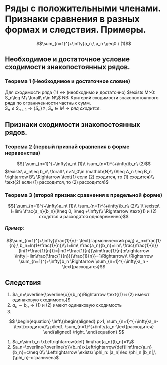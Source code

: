  # Ряды с положительными членами. Признаки сравнения в разных формах и следствия. Примеры.

 $$\sum_{n=1}^{+\infty}a_n,\ a_n \geq0 \ (1)$$
 ##  Необходимое и достаточное условие сходимости знакопостоянных рядов.
 ### Теорема 1 (Необходимое и достаточное словие)
 Для сходимости ряда (1) $\Leftrightarrow$ (необходимо и достаточно) $\exists M>0: S_n\leq M\ \forall\ n\in N\\$
 NB: Критерий сходимости знакопостоянного ряда по ограниченности частных сумм.\
 $S_n\leq S_{n+1}\Rightarrow \{S_n\}\nearrow,\ S_n\in M \Rightarrow ряд\ сходится.$
 ## Признаки сходимости знакопостоянных рядов.
 ### Теорема 2 (первый признай сравнения в форме неравенства)
 $$] \sum_{n=1}^{+\infty}a_n\ (1)\\
 \sum_{n=1}^{+\infty}b_n\ (2)$$
 $\exists\ a_n\leq b_n\ \forall \ n>N_0\in \mathbb{N}\\
 0\leq A_n \leq B_n \rightarrow B\\
 \Rightarrow \text{1) если (2) сходится, то (1) сходится}\\ \text{2) если (1) расходится, то (2) расходится}$
 ### Теорема 3 (второй признак сравнения в предельной форме)
 $$] \sum_{n=1}^{+\infty}a_n\ (1)\\
\sum_{n=1}^{+\infty}b_n\ (2)\\
 ]\ \exists\ l=lim\ \frac{a_n}{b_n}(l\neq 0, l\neq +\infty)\\
 \Rightarrow \text{(1) и (2) сходятся и расходятся одновременно}$$
 ##### Пример:
 $$\sum_{n=1}^{+\infty}\frac{1}{n}- \text{гармонический ряд}
 a_n=\frac{1}{n},\ b_n=ln(1+\frac{1}{n})\\
 l=lim\ \frac{a_n}{b_n}=lim\ \frac{\frac{1}{n}}{ln(1+\frac{1}{n})}=|ln(1+\frac{1}{n})\sim\frac{1}{n};n\rightarrow \infty|=lim\frac{\frac{1}{n}}{\frac{1}{n}}=1\Rightarrow\\ \Rightarrow \sum_{n=1}^{+\infty}b_n \Rightarrow \sum_{n=1}^{+\infty}a_n - \text{расходятся}$$
 ## Следствия
 1) $a_n=\overline{\overline{o}}(b_n)\Rightarrow \text{(1) и (2) имеют одинаковую сходимость}$
 2) $a_n\sim b_n \Rightarrow \text{(1) и (2) имеют одинаковую сходимость}$
 3) 
   $$ \begin{equation}
\left\{\begin{aligned}
 p>1, \sum_{n=1}^{+\infty}a_n-\text{сходится}\\
 p\leq1, \sum_{n=1}^{+\infty}a_n-\text{расходится}
\end{aligned} \right.
\end{equation}
$$
1) $a_n\sim b_n \xLeftrightarrow{def} lim\frac{a_n}{b_n}=1\\$
2) $a_n=\overline{\overline{o}}(b_n)\xLeftrightarrow{def}lim\frac{a_n}{b_n}=c\neq 0\\
\Leftrightarrow \exists\ \phi_n: |a_n|\leq \phi_n |b_n|,\ {\phi_n}-ограничена$
